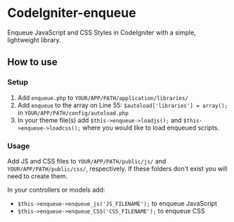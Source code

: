 CodeIgniter-enqueue
===================
Enqueue JavaScript and CSS Styles in CodeIgniter with a simple, lightweight library.

## How to use
### Setup
1. Add `enqueue.php` to `YOUR/APP/PATH/application/libraries/`
2. Add `enqueue` to the array on Line 55: `$autoload['libraries'] = array();` in `YOUR/APP/PATH/config/autoload.php`
3. In your theme file(s) add `$this->enqueue->loadjs();` and `$this->enqueue->loadcss();` where you would like to load enqueued scripts.

### Usage
Add JS and CSS files to `YOUR/APP/PATH/public/js/` and `YOUR/APP/PATH/public/css/`, respectively. If these folders don't exist you will need to create them.

In your controllers or models add:
* `$this->enqueue->enqueue_js('JS_FILENAME');` to enqueue JavaScript
* `$this->enqueue->enqueue_CSS('CSS_FILENAME');` to enqueue CSS
